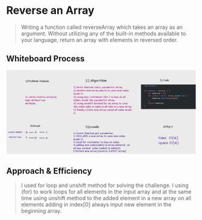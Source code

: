 # Reverse an Array

> Writing a function called reverseArray which takes an array as an argument. Without utilizing any of the built-in methods available to your language, return an array with elements in reversed order.

## Whiteboard Process

![array-reverse](whiteboard.png)

## Approach & Efficiency

> I used for loop and unshift method for solving the challenge. I using (for)  to work loops for all elements in the input array and at the same time using unshift method to the added element in a new array on all elements adding in index[0] always input new element in the beginning array.


